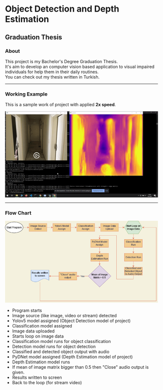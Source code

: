 # Object Detection and Depth Estimation

## Graduation Thesis

### About

This project is my Bachelor's Degree Graduation Thesis.<br>
It's aim to develop an computer vision based application to visual impaired individuals for help them in their daily routines.<br>
You can check out my thesis written in Turkish.

---

### Working Example

This is a sample work of project with applied **2x speed**. 

![Working Example](working_example.gif)

---

### Flow Chart

![Flow Chart of Project](flowchart.png)

* Program starts
* Image source (like image, video or stream) detected
* Yolov5 model assigned (Object Detection model of project)
* Classification model assigned 
* Image data uploaded
* Starts loop on image data
* Classification model runs for object classification
* Detection model runs for object detection
* Classified and detected object output with audio
* PyDNet model assigned (Depth Estimation model of project)
* Depth Estimation model runs
* If mean of image matrix bigger than 0.5 then "Close" audio output is given.
* Results written to screen
* Back to the loop (for stream video)
